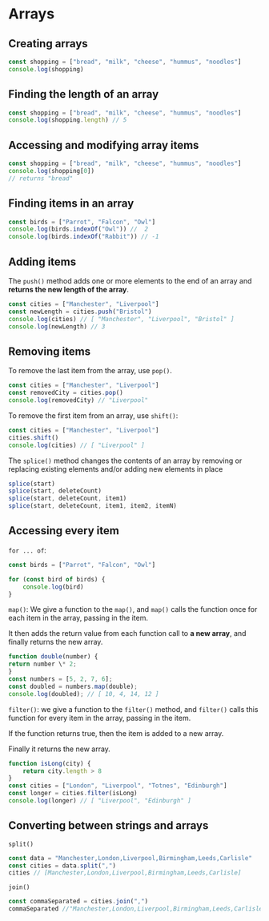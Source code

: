 # Arrays

## Creating arrays

```js
const shopping = ["bread", "milk", "cheese", "hummus", "noodles"]
console.log(shopping)
```

## Finding the length of an array

```js
const shopping = ["bread", "milk", "cheese", "hummus", "noodles"]
console.log(shopping.length) // 5
```

## Accessing and modifying array items

```js
const shopping = ["bread", "milk", "cheese", "hummus", "noodles"]
console.log(shopping[0])
// returns "bread"
```

## Finding items in an array

```js
const birds = ["Parrot", "Falcon", "Owl"]
console.log(birds.indexOf("Owl")) //  2
console.log(birds.indexOf("Rabbit")) // -1
```

## Adding items

The `push()` method adds one or more elements to the end of an array and **returns the new length of the array**.

```js
const cities = ["Manchester", "Liverpool"]
const newLength = cities.push("Bristol")
console.log(cities) // [ "Manchester", "Liverpool", "Bristol" ]
console.log(newLength) // 3
```

## Removing items

To remove the last item from the array, use `pop()`.

```js
const cities = ["Manchester", "Liverpool"]
const removedCity = cities.pop()
console.log(removedCity) // "Liverpool"
```

To remove the first item from an array, use `shift()`:

```js
const cities = ["Manchester", "Liverpool"]
cities.shift()
console.log(cities) // [ "Liverpool" ]
```

The `splice()` method changes the contents of an array by removing or replacing existing elements and/or adding new elements in place

```js
splice(start)
splice(start, deleteCount)
splice(start, deleteCount, item1)
splice(start, deleteCount, item1, item2, itemN)
```

## Accessing every item

`for ... of`:

```js
const birds = ["Parrot", "Falcon", "Owl"]

for (const bird of birds) {
    console.log(bird)
}
```

`map()`:
We give a function to the `map()`, and `map()` calls the function once for each item in the array, passing in the item.

It then adds the return value from each function call to **a new array**, and finally returns the new array.

```js
function double(number) {
return number \* 2;
}
const numbers = [5, 2, 7, 6];
const doubled = numbers.map(double);
console.log(doubled); // [ 10, 4, 14, 12 ]
```

`filter()`: we give a function to the `filter()` method, and `filter()` calls this function for every item in the array, passing in the item.

If the function returns true, then the item is added to a new array.

Finally it returns the new array.

```js
function isLong(city) {
    return city.length > 8
}
const cities = ["London", "Liverpool", "Totnes", "Edinburgh"]
const longer = cities.filter(isLong)
console.log(longer) // [ "Liverpool", "Edinburgh" ]
```

## Converting between strings and arrays

`split()`

```js
const data = "Manchester,London,Liverpool,Birmingham,Leeds,Carlisle"
const cities = data.split(",")
cities // [Manchester,London,Liverpool,Birmingham,Leeds,Carlisle]
```

`join()`

```js
const commaSeparated = cities.join(",")
commaSeparated //"Manchester,London,Liverpool,Birmingham,Leeds,Carlisle"
```
